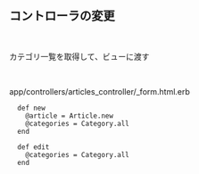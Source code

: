 ##  コントローラの変更

<br>

カテゴリ一覧を取得して、ビューに渡す<br>

<br>

app/controllers/articles_controller/_form.html.erb
```
  def new
    @article = Article.new
    @categories = Category.all
  end

  def edit
    @categories = Category.all
  end
```